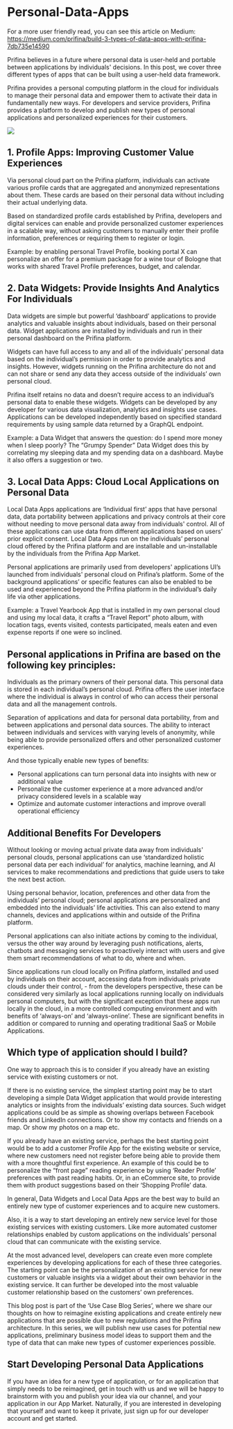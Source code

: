 # Personal-Data-Apps

For a more user friendly read, you can see this article on Medium: 
https://medium.com/prifina/build-3-types-of-data-apps-with-prifina-7db735e14590

Prifina believes in a future where personal data is user-held and portable between applications by individuals' decisions. In this post, we cover three different types of apps that can be built using a user-held data framework.

Prifina provides a personal computing platform in the cloud for individuals to manage their personal data and empower them to activate their data in fundamentally new ways. For developers and service providers, Prifina provides a platform to develop and publish new types of personal applications and personalized experiences for their customers.

<img src="https://miro.medium.com/max/3840/1*diB8ISKmwbFt4EcrSKwkQQ.jpeg"></img>

<h2>1. Profile Apps: Improving Customer Value Experiences</h2>

Via personal cloud part on the Prifina platform, individuals can activate various profile cards that are aggregated and anonymized representations about them. These cards are based on their personal data without including their actual underlying data.

Based on standardized profile cards established by Prifina, developers and digital services can enable and provide personalized customer experiences in a scalable way, without asking customers to manually enter their profile information, preferences or requiring them to register or login.

Example: by enabling personal Travel Profile, booking portal X can personalize an offer for a premium package for a wine tour of Bologne that works with shared Travel Profile preferences, budget, and calendar.

<h2>2. Data Widgets: Provide Insights And Analytics For Individuals</h2>

Data widgets are simple but powerful ‘dashboard’ applications to provide analytics and valuable insights about individuals, based on their personal data. Widget applications are installed by individuals and run in their personal dashboard on the Prifina platform.

Widgets can have full access to any and all of the individuals’ personal data based on the individual’s permission in order to provide analytics and insights. However, widgets running on the Prifina architecture do not and can not share or send any data they access outside of the individuals’ own personal cloud.

Prifina itself retains no data and doesn’t require access to an individual’s personal data to enable these widgets. Widgets can be developed by any developer for various data visualization, analytics and insights use cases. Applications can be developed independently based on specified standard requirements by using sample data returned by a GraphQL endpoint.

Example: a Data Widget that answers the question: do I spend more money when I sleep poorly? The “Grumpy Spender” Data Widget does this by correlating my sleeping data and my spending data on a dashboard. Maybe it also offers a suggestion or two.

<h2>3. Local Data Apps: Cloud Local Applications on Personal Data</h2>

Local Data Apps applications are ‘Individual first’ apps that have personal data, data portability between applications and privacy controls at their core without needing to move personal data away from individuals' control. All of these applications can use data from different applications based on users’ prior explicit consent. Local Data Apps run on the individuals’ personal cloud offered by the Prifina platform and are installable and un-installable by the individuals from the Prifina App Market.

Personal applications are primarily used from developers' applications UI’s launched from individuals' personal cloud on Prifina’s platform. Some of the background applications’ or specific features can also be enabled to be used and experienced beyond the Prifina platform in the individual’s daily life via other applications.

Example: a Travel Yearbook App that is installed in my own personal cloud and using my local data, it crafts a “Travel Report” photo album, with location tags, events visited, contests participated, meals eaten and even expense reports if one were so inclined.

<h2>Personal applications in Prifina are based on the following key principles:</h2>

Individuals as the primary owners of their personal data. This personal data is stored in each individual’s personal cloud. Prifina offers the user interface where the individual is always in control of who can access their personal data and all the management controls.

Separation of applications and data for personal data portability, from and between applications and personal data sources.
The ability to interact between individuals and services with varying levels of anonymity, while being able to provide personalized offers and other personalized customer experiences.

And those typically enable new types of benefits:

<ul><li>Personal applications can turn personal data into insights with new or additional value</li>

<li>Personalize the customer experience at a more advanced and/or privacy considered levels in a scalable way</li>

<li>Optimize and automate customer interactions and improve overall operational efficiency</li></ul>

<h2>Additional Benefits For Developers</h2>

Without looking or moving actual private data away from individuals' personal clouds, personal applications can use ‘standardized holistic personal data per each individual’ for analytics, machine learning, and AI services to make recommendations and predictions that guide users to take the next best action.

Using personal behavior, location, preferences and other data from the individuals’ personal cloud; personal applications are personalized and embedded into the individuals’ life activities. This can also extend to many channels, devices and applications within and outside of the Prifina platform.

Personal applications can also initiate actions by coming to the individual, versus the other way around by leveraging push notifications, alerts, chatbots and messaging services to proactively interact with users and give them smart recommendations of what to do, where and when.

Since applications run cloud locally on Prifina platform, installed and used by individuals on their account, accessing data from individuals private clouds under their control, - from the developers perspective, these can be considered very similarly as local applications running locally on individuals personal computers, but with the significant exception that these apps run locally in the cloud, in a more controlled computing environment and with benefits of ‘always-on’ and ‘always-online’. These are significant benefits in addition or compared to running and operating traditional SaaS or Mobile Applications.

<h2>Which type of application should I build?</h2>

One way to approach this is to consider if you already have an existing service with existing customers or not.

If there is no existing service, the simplest starting point may be to start developing a simple Data Widget application that would provide interesting analytics or insights from the individuals’ existing data sources. Such widget applications could be as simple as showing overlaps between Facebook friends and LinkedIn connections. Or to show my contacts and friends on a map. Or show my photos on a map etc.

If you already have an existing service, perhaps the best starting point would be to add a customer Profile App for the existing website or service, where new customers need not register before being able to provide them with a more thoughtful first experience. An example of this could be to personalize the “front page” reading experience by using ‘Reader Profile’ preferences with past reading habits. Or, in an eCommerce site, to provide them with product suggestions based on their ‘Shopping Profile’ data.

In general, Data Widgets and Local Data Apps are the best way to build an entirely new type of customer experiences and to acquire new customers.

Also, it is a way to start developing an entirely new service level for those existing services with existing customers. Like more automated customer relationships enabled by custom applications on the individuals’ personal cloud that can communicate with the existing service.

At the most advanced level, developers can create even more complete experiences by developing applications for each of these three categories. The starting point can be the personalization of an existing service for new customers or valuable insights via a widget about their own behavior in the existing service. It can further be developed into the most valuable customer relationship based on the customers’ own preferences.

This blog post is part of the ‘Use Case Blog Series’, where we share our thoughts on how to reimagine existing applications and create entirely new applications that are possible due to new regulations and the Prifina architecture. In this series, we will publish new use cases for potential new applications, preliminary business model ideas to support them and the type of data that can make new types of customer experiences possible.

<h2>Start Developing Personal Data Applications</h2>

If you have an idea for a new type of application, or for an application that simply needs to be reimagined, get in touch with us and we will be happy to brainstorm with you and publish your idea via our channel, and your application in our App Market.
Naturally, if you are interested in developing that yourself and want to keep it private, just sign up for our developer account and get started.
